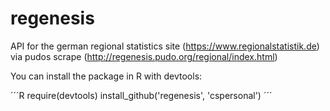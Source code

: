 regenesis
=========

API for the german regional statistics site (https://www.regionalstatistik.de) via pudos scrape (http://regenesis.pudo.org/regional/index.html)

You can install the package in R with devtools:

´´´R
require(devtools)
install_github('regenesis', 'cspersonal')
´´´
